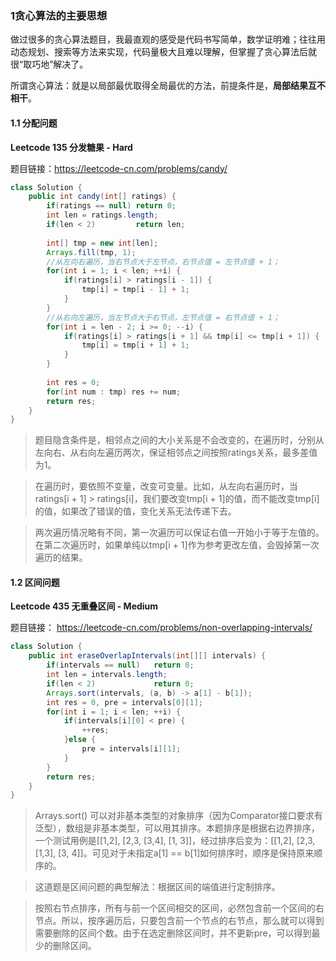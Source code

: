 ### 1贪心算法的主要思想

​        做过很多的贪心算法题目，我最直观的感受是代码书写简单，数学证明难；往往用动态规划、搜索等方法来实现，代码量极大且难以理解，但掌握了贪心算法后就很“取巧地”解决了。

​       所谓贪心算法：就是以局部最优取得全局最优的方法，前提条件是，**局部结果互不相干**。

#### 1.1 分配问题

**Leetcode 135 分发糖果 - Hard**

题目链接：https://leetcode-cn.com/problems/candy/

```java
class Solution {
    public int candy(int[] ratings) {
        if(ratings == null) return 0;
        int len = ratings.length;
        if(len < 2)         return len;
        
        int[] tmp = new int[len];
        Arrays.fill(tmp, 1);
        //从左向右遍历，当右节点大于左节点，右节点值 = 左节点值 + 1；
        for(int i = 1; i < len; ++i) {
            if(ratings[i] > ratings[i - 1]) {
                tmp[i] = tmp[i - 1] + 1;
            }
        }
        //从右向左遍历，当左节点大于右节点，左节点值 = 右节点值 + 1；
        for(int i = len - 2; i >= 0; --i) {
            if(ratings[i] > ratings[i + 1] && tmp[i] <= tmp[i + 1]) {
                tmp[i] = tmp[i + 1] + 1;
            }
        }
        
        int res = 0;
        for(int num : tmp) res += num;
        return res;
    }
}
```



> 题目隐含条件是，相邻点之间的大小关系是不会改变的，在遍历时，分别从左向右、从右向左遍历两次，保证相邻点之间按照ratings关系，最多差值为1。

> 在遍历时，要依照不变量，改变可变量。比如，从左向右遍历时，当ratings[i + 1] > ratings[i]，我们要改变tmp[i + 1]的值，而不能改变tmp[i]的值，如果改了错误的值，变化关系无法传递下去。

> 两次遍历情况略有不同，第一次遍历可以保证右值一开始小于等于左值的。在第二次遍历时，如果单纯以tmp[i + 1]作为参考更改左值，会毁掉第一次遍历的结果。





#### 1.2 区间问题

**Leetcode 435 无重叠区间 - Medium**

题目链接： https://leetcode-cn.com/problems/non-overlapping-intervals/

```java
class Solution {
    public int eraseOverlapIntervals(int[][] intervals) {
        if(intervals == null)   return 0;
        int len = intervals.length;
        if(len < 2)             return 0;
        Arrays.sort(intervals, (a, b) -> a[1] - b[1]);
        int res = 0, pre = intervals[0][1];
        for(int i = 1; i < len; ++i) {
            if(intervals[i][0] < pre) {
                ++res;
            }else {
                pre = intervals[i][1];
            }
        }
        return res;
    }
}
```



> Arrays.sort() 可以对非基本类型的对象排序（因为Comparator接口要求有泛型），数组是非基本类型，可以用其排序。本题排序是根据右边界排序，一个测试用例是[[1,2], [2,3, [3,4], [1, 3]]，经过排序后变为：[[1,2], [2,3, [1,3], [3, 4]]。可见对于未指定a[1] == b[1]如何排序时，顺序是保持原来顺序的。

> 这道题是区间问题的典型解法：根据区间的端值进行定制排序。

> 按照右节点排序，所有与前一个区间相交的区间，必然包含前一个区间的右节点。所以，按序遍历后，只要包含前一个节点的右节点，那么就可以得到需要删除的区间个数。由于在选定删除区间时，并不更新pre，可以得到最少的删除区间。